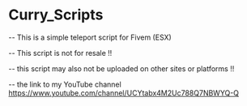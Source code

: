 # Curry_Scripts

-- This is a simple teleport script for Fivem (ESX)

-- This script is not for resale !!

-- this script may also not be uploaded on other sites or platforms !!

-- the link to my YouTube channel https://www.youtube.com/channel/UCYtabx4M2Uc788Q7NBWYQ-Q 

